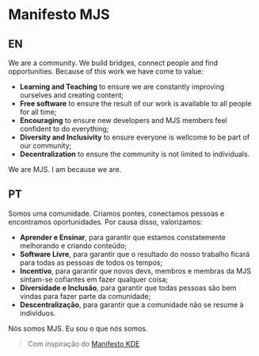 # Manifesto MJS

## EN

We are a community. We build bridges, connect people and find opportunities. Because of this work we have come to value:

- **Learning and Teaching** to ensure we are constantly improving ourselves and creating content;
- **Free software** to ensure the result of our work is available to all people for all time;
- **Encouraging** to ensure new developers and MJS members feel confident to do everything;
- **Diversity and Inclusivity** to ensure everyone is wellcome to be part of our community;
- **Decentralization** to ensure the community is not limited to individuals.

We are MJS.
I am because we are.

## PT

Somos uma comunidade. Criamos pontes, conectamos pessoas e encontramos oportunidades. Por causa disso, valorizamos:

- **Aprender e Ensinar**, para garantir que estamos constatemente melhorando e criando conteúdo;
- **Software Livre**, para garantir que o resultado do nosso trabalho ficará para todas as pessoas de todos os tempos;
- **Incentivo**, para garantir que novos devs, membros e membras da MJS sintam-se cofiantes em fazer qualquer coisa;
- **Diversidade e Inclusão**, para garantir que todas pessoas são bem vindas para fazer parte da comunidade;
- **Descentralização**, para garantir que a comunidade não se resume à indivíduos.

Nós somos MJS.
Eu sou o que nós somos.

> Com inspiração do [Manifesto KDE](https://manifesto.kde.org/)
